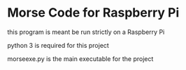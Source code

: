 # Morse Code for Raspberry Pi

 this program is meant be run strictly on a Raspberry Pi

 python 3 is required for this project

 morseexe.py is the main executable for the project
